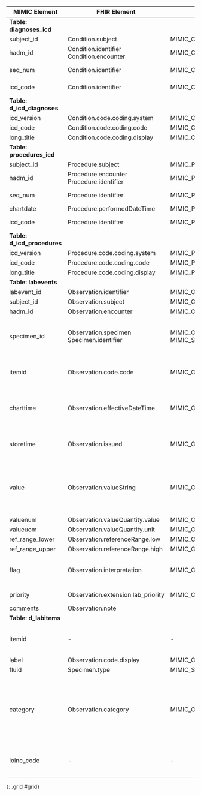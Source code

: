 |MIMIC Element            |FHIR Element                               |FHIR Profile                                    |Notes                                                                                                                                           |
|-------------------------|-------------------------------------------|------------------------------------------------|------------------------------------------------------------------------------------------------------------------------------------------------|
|**Table: diagnoses\_icd**    |                                           |                                                |                                                                                                                                                |
|subject\_id              |Condition.subject                          |MIMIC\_Condition                                |                                                                                                                                                |
|hadm\_id                 |Condition.identifier<br>Condition.encounter|MIMIC\_Condition                                |Part of primary identifier                                                                                                                      |
|seq\_num                 |Condition.identifier                       |MIMIC\_Condition                                |Part of primary identifier                                                                                                                      |
|icd\_code                |Condition.identifier                       |MIMIC\_Condition                                |Part of primary identifier                                                                                                                      |
|**Table: d\_icd\_diagnoses** |                                           |                                                |                                                                                                                                                |
|icd\_version             |Condition.code.coding.system               |MIMIC\_Condition                                |                                                                                                                                                |
|icd\_code                |Condition.code.coding.code                 |MIMIC\_Condition                                |                                                                                                                                                |
|long\_title              |Condition.code.coding.display              |MIMIC\_Condition                                |                                                                                                                                                |
|**Table: procedures\_icd**   |                                           |                                                |                                                                                                                                                |
|subject\_id              |Procedure.subject                          |MIMIC\_Procedure                                |                                                                                                                                                |
|hadm\_id                 |Procedure.encounter<br>Procedure.identifier|MIMIC\_Procedure                                |part of the identifier too                                                                                                                      |
|seq\_num                 |Procedure.identifier                       |MIMIC\_Procedure                                |part of the identifier too                                                                                                                      |
|chartdate                |Procedure.performedDateTime                |MIMIC\_Procedure                                |                                                                                                                                                |
|icd\_code                |Procedure.identifier                       |MIMIC\_Procedure                                |part of the identifier too                                                                                                                      |
|**Table: d\_icd\_procedures**|                                           |                                                |                                                                                                                                                |
|icd\_version             |Procedure.code.coding.system               |MIMIC\_Procedure                                |                                                                                                                                                |
|icd\_code                |Procedure.code.coding.code                 |MIMIC\_Procedure                                |                                                                                                                                                |
|long\_title              |Procedure.code.coding.display              |MIMIC\_Procedure                                |                                                                                                                                                |
|**Table: labevents**         |                                           |                                                |                                                                                                                                                |
|labevent\_id             |Observation.identifier                     |MIMIC\_Observation\_Labevents                   |                                                                                                                                                |
|subject\_id              |Observation.subject                        |MIMIC\_Observation\_Labevents                   |                                                                                                                                                |
|hadm\_id                 |Observation.encounter                      |MIMIC\_Observation\_Labevents                   |                                                                                                                                                |
|specimen\_id             |Observation.specimen<br>Specimen.identifier|MIMIC\_Observation\_Labevents<br>MIMIC\_Specimen|Mapped to uuid, two specimen in mimic-fhir. One for micro and one for labs                                                                      |
|itemid                   |Observation.code.code                      |MIMIC\_Observation\_Labevents                   |Mapped to mimic codesystem, but will need to be concept mapped                                                                                  |
|charttime                |Observation.effectiveDateTime              |MIMIC\_Observation\_Labevents                   |effectiveDateTime is clinically relevant time/time-period for observation                                                                       |
|storetime                |Observation.issued                         |MIMIC\_Observation\_Labevents                   |issued is Date/Time this version was made available                                                                                             |
|value                    |Observation.valueString                    |MIMIC\_Observation\_Labevents                   |Only one of valueString or valueQuantity can be present. So priority is given to valueQuantity when it is present                               |
|valuenum                 |Observation.valueQuantity.value            |MIMIC\_Observation\_Labevents                   |
|valueuom                 |Observation.valueQuantity.unit             |MIMIC\_Observation\_Labevents                   |
|ref\_range\_lower        |Observation.referenceRange.low             |MIMIC\_Observation\_Labevents                   |                                                                                                                                                |
|ref\_range\_upper        |Observation.referenceRange.high            |MIMIC\_Observation\_Labevents                   |                                                                                                                                                |
|flag                     |Observation.interpretation                 |MIMIC\_Observation\_Labevents                   |Only really one value here... abnormal. But still an interpretation                                                                             |
|priority                 |Observation.extension.lab\_priority        |MIMIC\_Observation\_Labevents                   |Added extension for this                                                                                                                        |
|comments                 |Observation.note                           |                                                |                                                                                                                                                |
|**Table: d\_labitems**       |                                           |                                                |                                                                                                                                                |
|itemid                   |\-                                         |\-                                              |same as labevents.itemid, so not needed to map                                                                                                  |
|label                    |Observation.code.display                   |MIMIC\_Observation\_Labevents                   |                                                                                                                                                |
|fluid                    |Specimen.type                              |MIMIC\_Specimen                                 |                                                                                                                                                |
|category                 |Observation.category                       |MIMIC\_Observation\_Labevents                   |category in fhir is more high level (ie laboratory, procedure). Could save this in separate spot? Nope just put it here, it can be more detailed|
|loinc\_code              |\-                                         |\-                                              |loinc codes could be used to assist in the anneal process                                                                                       |
{: .grid #grid}